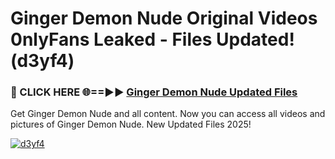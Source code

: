 # Ginger Demon Nude Original Videos 0nlyFans Leaked - Files Updated! (d3yf4)

<h3>🔴 CLICK HERE 🌐==►► <a href="https://tinyurl.com/4mcuefdz" rel="nofollow">Ginger Demon Nude Updated Files</a></h3>

Get Ginger Demon Nude and all content. Now you can access all videos and pictures of Ginger Demon Nude. New Updated Files 2025!

[![d3yf4](https://i.imgur.com/StAQSOY.gif)](https://tinyurl.com/4mcuefdz)

